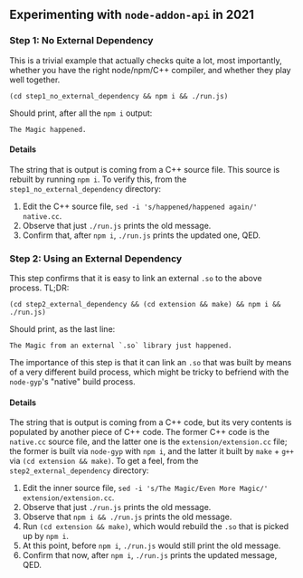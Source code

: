 ## Experimenting with `node-addon-api` in 2021

### Step 1: No External Dependency

This is a trivial example that actually checks quite a lot, most importantly, whether you have the right node/npm/C++ compiler, and whether they play well together.

```
(cd step1_no_external_dependency && npm i && ./run.js)
```

Should print, after all the `npm i` output:
```
The Magic happened.
```

#### Details

The string that is output is coming from a C++ source file. This source is rebuilt by running `npm i`. To verify this, from the `step1_no_external_dependency` directory:

1. Edit the C++ source file, `sed -i 's/happened/happened again/' native.cc`.
2. Observe that just `./run.js` prints the old message.
3. Confirm that, after `npm i`, `./run.js` prints the updated one, QED.

### Step 2: Using an External Dependency

This step confirms that it is easy to link an external `.so` to the above process. TL;DR:

```
(cd step2_external_dependency && (cd extension && make) && npm i && ./run.js)
```

Should print, as the last line:
```
The Magic from an external `.so` library just happened.
```

The importance of this step is that it can link an `.so` that was built by means of a very different build process, which might be tricky to befriend with the `node-gyp`'s "native" build process.

#### Details

The string that is output is coming from a C++ code, but its very contents is populated by another piece of C++ code. The former C++ code is the `native.cc` source file, and the latter one is the `extension/extension.cc` file; the former is built via `node-gyp` with `npm i`, and the latter it built by `make` + `g++` via `(cd extension && make)`. To get a feel, from the `step2_external_dependency` directory:

1. Edit the inner source file, `sed -i 's/The Magic/Even More Magic/' extension/extension.cc`.
2. Observe that just `./run.js` prints the old message.
3. Observe that `npm i && ./run.js` prints the old message.
4. Run `(cd extension && make)`, which would rebuild the `.so` that is picked up by `npm i`.
5. At this point, before `npm i`, `./run.js` would still print the old message.
6. Confirm that now, after `npm i`, `./run.js` prints the updated message, QED.
